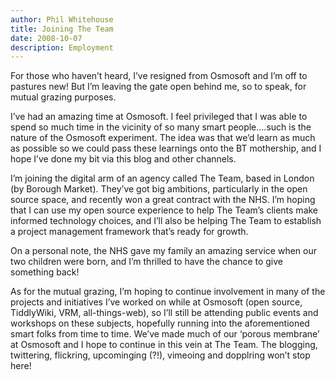 ```yaml
---
author: Phil Whitehouse
title: Joining The Team
date: 2008-10-07
description: Employment
---
```

For those who haven’t heard, I’ve resigned from Osmosoft and I’m off to pastures new! But I’m leaving the gate open behind me, so to speak, for mutual grazing purposes.

I’ve had an amazing time at Osmosoft. I feel privileged that I was able to spend so much time in the vicinity of so many smart people….such is the nature of the Osmosoft experiment. The idea was that we’d learn as much as possible so we could pass these learnings onto the BT mothership, and I hope I’ve done my bit via this blog and other channels.

I’m joining the digital arm of an agency called The Team, based in London (by Borough Market). They’ve got big ambitions, particularly in the open source space, and recently won a great contract with the NHS. I’m hoping that I can use my open source experience to help The Team’s clients make informed technology choices, and I’ll also be helping The Team to establish a project management framework that’s ready for growth.

On a personal note, the NHS gave my family an amazing service when our two children were born, and I’m thrilled to have the chance to give something back!

As for the mutual grazing, I’m hoping to continue involvement in many of the projects and initiatives I’ve worked on while at Osmosoft (open source, TiddlyWiki, VRM, all-things-web), so I’ll still be attending public events and workshops on these subjects, hopefully running into the aforementioned smart folks from time to time. We’ve made much of our ‘porous membrane’ at Osmosoft and I hope to continue in this vein at The Team. The blogging, twittering, flickring, upcominging (?!), vimeoing and dopplring won’t stop here!
